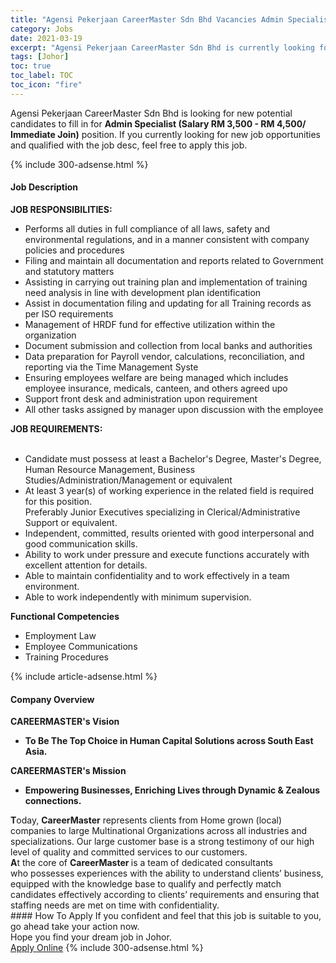 ```yaml
---
title: "Agensi Pekerjaan CareerMaster Sdn Bhd Vacancies Admin Specialist (Salary RM 3,500 - RM 4,500/ Immediate Join)" 
category: Jobs 
date: 2021-03-19 
excerpt: "Agensi Pekerjaan CareerMaster Sdn Bhd is currently looking for suitable person to fill in the Admin Specialist (Salary RM 3,500 - RM 4,500/ Immediate Join) which based in Johor" 
tags: [Johor] 
toc: true 
toc_label: TOC 
toc_icon: "fire" 
--- 
```


<p>Agensi Pekerjaan CareerMaster Sdn Bhd is looking for new potential candidates to fill in for <b>Admin Specialist (Salary RM 3,500 - RM 4,500/ Immediate Join)</b> position. If you currently looking for new job opportunities and qualified with the job desc, feel free to apply this job.
</p>{% include 300-adsense.html %} 
<div><div><h4>Job Description</h4></div><div><div><span><div><div><div><strong>JOB RESPONSIBILITIES:</strong></div><ul><li>Performs all duties in full compliance of all laws, safety and environmental regulations, and in a manner consistent with company policies and procedures</li><li>Filing and maintain all documentation and reports related to Government and statutory matters</li><li>Assisting in carrying out training plan and implementation of training need analysis in line with development plan identification</li><li>Assist in documentation filing and updating for all Training records as per ISO requirements</li><li>Management of HRDF fund for effective utilization within the organization</li><li>Document submission and collection from local banks and authorities</li><li>Data preparation for Payroll vendor, calculations, reconciliation, and reporting via the Time Management Syste</li><li>Ensuring employees welfare are being managed which includes employee insurance, medicals, canteen, and others agreed upo</li><li>Support front desk and administration upon requirement</li><li>All other tasks assigned by manager upon discussion with the employee</li></ul><div><strong>JOB REQUIREMENTS:</strong><br>&#160;</div><ul><li>Candidate must possess at least a Bachelor's Degree, Master's Degree, Human Resource Management, Business Studies/Administration/Management or equivalent</li><li>At least 3 year(s) of working experience in the related field is required for this position.<br>Preferably Junior Executives specializing in Clerical/Administrative Support or equivalent.</li><li>Independent, committed, results oriented with good interpersonal and good communication skills.</li><li>Ability to work under pressure and execute functions accurately with excellent attention for details.</li><li>Able to maintain confidentiality and to work effectively in a team environment.</li><li>Able to work independently with minimum supervision.</li></ul><div><strong>Functional Competencies</strong></div><ul><li>Employment Law</li><li>Employee Communications</li><li>Training Procedures</li></ul></div></div></span></div></div></div> 
{% include article-adsense.html %} 
<div><div><h4>Company Overview</h4></div><div><div><span><div><div>
<div>
<strong>CAREERMASTER's&#160;</strong><strong>V</strong><strong>ision</strong></div>
<ul>
<li>
<strong>To Be The Top Choice in Human Capital Solutions across South East Asia.</strong></li>
</ul>
<div>
<strong>CAREERMASTER's Mission</strong></div>
<ul>
<li>
<strong>Empowering Businesses, Enriching Lives through Dynamic &amp; Zealous connections.</strong></li>
</ul>
<div>
<strong>T</strong>oday, <strong>CareerMaster</strong> represents clients from Home grown (local) companies to large Multinational Organizations across all industries&#160;and specializations. Our large customer base is a strong testimony of our high level of quality and committed services to our customers.</div>
<div>
<strong>A</strong>t the core of <strong>CareerMaster </strong>is a team of dedicated consultants who&#160;possesses experiences with the ability&#160;to understand clients&#8217; business, equipped with the knowledge base to qualify and perfectly match candidates effectively according to clients&#8217; requirements and ensuring that staffing needs are met on time with confidentiality.&#160;</div>
</div></div></span></div></div></div> 
#### How To Apply 
If you confident and feel that this job is suitable to you, go ahead take your action now. <br/> 
Hope you find your dream job in Johor. <br/> 
<a href="https://www.jobstreet.com.my/en/job/admin-specialist-salary-rm-3-500-rm-4-500-immediate-join-4511760?jobId=jobstreet-my-job-4511760&" class="btn btn--info" target="_blank" rel="nofollow noopenner">Apply Online</a> 
{% include 300-adsense.html %} 